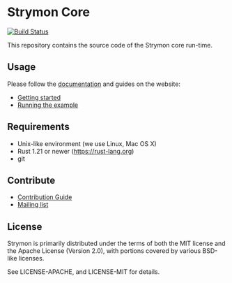 Strymon Core
============

[![Build Status](https://travis-ci.org/strymon-system/strymon-core.svg?branch=master)](https://travis-ci.org/strymon-system/strymon-core)

This repository contains the source code of the Strymon core run-time.

## Usage

Please follow the [documentation](http://strymon-system.github.io/docs/) and guides on the website:

 - [Getting started](https://strymon-system.github.io/docs/getting-started)
 - [Running the example](http://strymon-system.github.io/docs/running-the-example)

## Requirements

 - Unix-like environment (we use Linux, Mac OS X)
 - Rust 1.21 or newer (https://rust-lang.org)
 - git

## Contribute

 - [Contribution Guide](https://strymon-system.github.io/docs/how-to-contribute)
 - [Mailing list](https://lists.inf.ethz.ch/mailman/listinfo/strymon-users)

## License

Strymon is primarily distributed under the terms of both the MIT license and the Apache License (Version 2.0), with portions covered by various BSD-like licenses.

See LICENSE-APACHE, and LICENSE-MIT for details.
